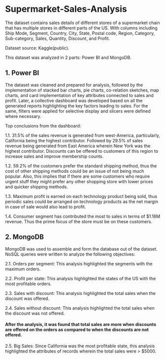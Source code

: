 # Supermarket-Sales-Analysis

The dataset contains sales details of different stores of a supermarket chain that has multiple stores in different parts of the US.
With columns including Ship Mode, Segment, Country, City, State, Postal code, Region, Category, Sub-category, Sales, Quantity, Discount, and Profit.

Dataset source: Kaggle(public).

This dataset was analyzed in 2 parts: Power BI and MongoDB.

## 1. Power BI

The dataset was cleaned and prepared for analysis, followed by the implementation of stacked bar charts, pie charts, co-relation sketches, map charts, and card implementation of key attributes connected to sales and profit. Later, a collective dashboard was developed based on all the generated reports highlighting the key factors leading to sales. For the same, filters were applied for selective display and slicers were defined where necessary.

Top conclusions from the dashboard:

1.1. 31.5% of the sales revenue is generated from west-America, particularly, California being the highest contributor. Followed by 29.5% of sales revenue being generated from East America wherein New York was the highest contributor. Discounts can be offered to customers of this region to increase sales and improve membership counts.

1.2. 59.2% of the customers prefer the standard shipping method, thus the cost of other shipping methods could be an issue of not being much popular. Also, this implies that if there are some customers who require urgent stuff they might prefer any other shopping store with lower prices and quicker shipping methods.

1.3. Maximum profit is earned on each technology product being sold, thus periodic sales could be arranged on technology products as the net margin in case of sale would also lead to profit.

1.4. Consumer segment has contributed the most to sales in terms of $1.16M revenue. Thus the prime focus of the store must be on these customers.

## 2. MongoDB

MongoDB was used to assemble and form the database out of the dataset. NoSQL queries were written to analyze the following objectives:

2.1. Orders per segment: This analysis highlighted the segments with the maximum orders.

2.2. Profit per state: This analysis highlighted the states of the US with the most profitable orders.

2.3. Sales with discount: This analysis highlighted the total sales when the discount was offered.

2.4. Sales without discount: This analysis highlighted the total sales when the discount was not offered.

#### After the analysis, it was found that total sales are more when discounts are offered on the orders as compared to when the discounts are not offered.

2.5. Big Sales: Since California was the most profitable state, this analysis highlighted the attributes of records wherein the total sales were > $5000.
